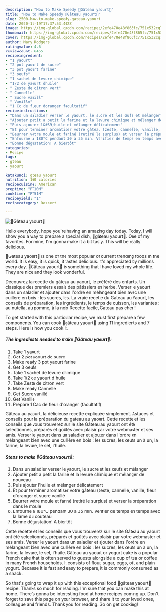 ```yaml
---
description: "How to Make Speedy 🍰Gâteau yaourt🍰"
title: "How to Make Speedy 🍰Gâteau yaourt🍰"
slug: 2500-how-to-make-speedy-gateau-yaourt
date: 2020-11-19T17:37:53.402Z
image: https://img-global.cpcdn.com/recipes/2efe470e48f865fc/751x532cq70/🍰gateau-yaourt🍰-photo-principale-de-la-recette.jpg
thumbnail: https://img-global.cpcdn.com/recipes/2efe470e48f865fc/751x532cq70/🍰gateau-yaourt🍰-photo-principale-de-la-recette.jpg
cover: https://img-global.cpcdn.com/recipes/2efe470e48f865fc/751x532cq70/🍰gateau-yaourt🍰-photo-principale-de-la-recette.jpg
author: Mary Rodgers
ratingvalue: 4.6
reviewcount: 6455
recipeingredient:
- "1 yaourt"
- "2 pot yaourt de sucre"
- "3 pot yaourt farine"
- "3 oeufs"
- "1 sachet de levure chimique"
- "1/2 de yaourt dhuile"
- " Zeste de citron vert"
- " Cannelle"
- " Sucre vanill"
- " Vanille"
- "1 Cc de fleur doranger facultatif"
recipeinstructions:
- "Dans un saladier verser le yaourt, le sucre et les œufs et mélanger"
- "Ajouter petit a petit la farine et la levure chimique et mélanger de nouveau"
- "Puis ajouter l&#39;huile et mélanger délicatement"
- "Et pour terminer aromatiser votre gâteau (zeste, cannelle, vanille, fleur d&#39;oranger et sucre vanillé"
- "Beurrer votre moule et fariné (retiré le surplus) et verser la préparation dans le moule"
- "Enfourné a 180°C pendant 30 à 35 min. Vérifier de temps en temps avec la lame du couteau"
- "Bonne dégustation! A bientôt"
categories:
- Recipe
tags:
- gteau
- yaourt

katakunci: gteau yaourt 
nutrition: 160 calories
recipecuisine: American
preptime: "PT10M"
cooktime: "PT51M"
recipeyield: "1"
recipecategory: Dessert

---
```



![🍰Gâteau yaourt🍰](https://img-global.cpcdn.com/recipes/2efe470e48f865fc/751x532cq70/🍰gateau-yaourt🍰-photo-principale-de-la-recette.jpg)

Hello everybody, hope you're having an amazing day today. Today, I will show you a way to prepare a special dish, 🍰gâteau yaourt🍰. One of my favorites. For mine, I'm gonna make it a bit tasty. This will be really delicious.

🍰Gâteau yaourt🍰 is one of the most popular of current trending foods in the world. It is easy, it is quick, it tastes delicious. It's appreciated by millions every day. 🍰Gâteau yaourt🍰 is something that I have loved my whole life. They are nice and they look wonderful.

Découvrez la recette du gâteau au yaourt, le préféré des enfants. Un classique des premiers essais des pâtissiers en herbe. Verser le yaourt dans un saladier et ajouter dans l&#39;ordre en mélangeant bien avec une cuillère en bois : les sucres, les. La vraie recette du Gateau au Yaourt, les conseils de préparation, les ingrédients, le temps de cuisson, les variantes : au nutella, au pomme, à la noix Recette facile, Gateau pas cher !


To get started with this particular recipe, we must first prepare a few components. You can cook 🍰gâteau yaourt🍰 using 11 ingredients and 7 steps. Here is how you cook it.

<!--inarticleads1-->

##### The ingredients needed to make 🍰Gâteau yaourt🍰:

1. Take 1 yaourt
1. Get 2 pot yaourt de sucre
1. Make ready 3 pot yaourt farine
1. Get 3 oeufs
1. Take 1 sachet de levure chimique
1. Take 1/2 de yaourt d&#39;huile
1. Take  Zeste de citron vert
1. Make ready  Cannelle
1. Get  Sucre vanillé
1. Get  Vanille
1. Prepare 1 Càc de fleur d&#39;oranger (facultatif)


Gâteau au yaourt, la délicieuse recette expliquée simplement. Astuces et conseils pour la préparation du gateau au yaourt. Cette recette et les conseils que vous trouverez sur le site Gâteau au yaourt ont été selectionnés, préparés et goûtés avec plaisir par votre webmaster et ses amis. Verser le yaourt dans un saladier et ajouter dans l&#39;ordre en mélangeant bien avec une cuillère en bois : les sucres, les œufs un à un, la farine, la levure, le sel, l&#39;huile. 

<!--inarticleads2-->

##### Steps to make 🍰Gâteau yaourt🍰:

1. Dans un saladier verser le yaourt, le sucre et les œufs et mélanger
1. Ajouter petit a petit la farine et la levure chimique et mélanger de nouveau
1. Puis ajouter l&#39;huile et mélanger délicatement
1. Et pour terminer aromatiser votre gâteau (zeste, cannelle, vanille, fleur d&#39;oranger et sucre vanillé
1. Beurrer votre moule et fariné (retiré le surplus) et verser la préparation dans le moule
1. Enfourné a 180°C pendant 30 à 35 min. Vérifier de temps en temps avec la lame du couteau
1. Bonne dégustation! A bientôt


Cette recette et les conseils que vous trouverez sur le site Gâteau au yaourt ont été selectionnés, préparés et goûtés avec plaisir par votre webmaster et ses amis. Verser le yaourt dans un saladier et ajouter dans l&#39;ordre en mélangeant bien avec une cuillère en bois : les sucres, les œufs un à un, la farine, la levure, le sel, l&#39;huile. Gâteau au yaourt or yogurt cake is a popular French cake that is often served to guests alongside a cup of tea or coffee in many French households. It consists of flour, sugar, eggs, oil, and plain yogurt. Because it is fast and easy to prepare, it is commonly consumed as a snack. 

So that's going to wrap it up with this exceptional food 🍰gâteau yaourt🍰 recipe. Thanks so much for reading. I'm sure that you can make this at home. There's gonna be interesting food at home recipes coming up. Don't forget to save this page on your browser, and share it to your loved ones, colleague and friends. Thank you for reading. Go on get cooking!
